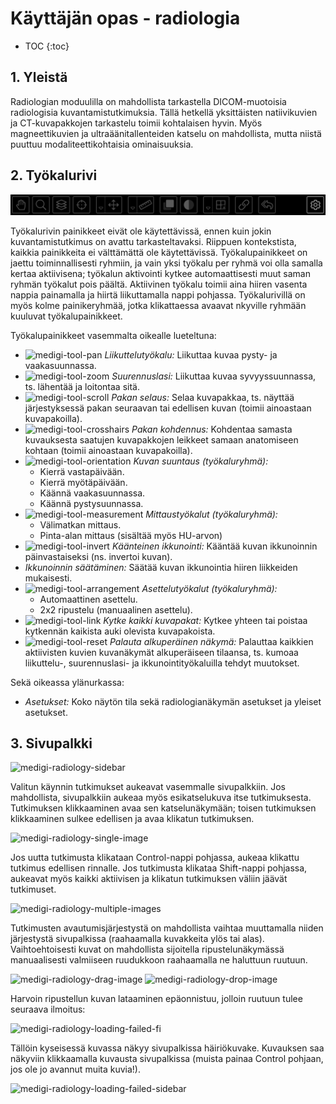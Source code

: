 <h1>Käyttäjän opas - radiologia</h1>

* TOC
{:toc}

## 1. Yleistä

Radiologian moduulilla on mahdollista tarkastella DICOM-muotoisia radiologisia kuvantamistutkimuksia. Tällä hetkellä yksittäisten natiivikuvien ja CT-kuvapakkojen tarkastelu toimii kohtalaisen hyvin. Myös magneettikuvien ja ultraäänitallenteiden katselu on  mahdollista, mutta niistä puuttuu modaliteettikohtaisia ominaisuuksia.

## 2. Työkalurivi

![toolbar](toolbar.png)

Työkalurivin painikkeet eivät ole käytettävissä, ennen kuin jokin kuvantamistutkimus on avattu tarkasteltavaksi. Riippuen kontekstista, kaikkia painikkeita ei välttämättä ole käytettävissä. Työkalupainikkeet on jaettu toiminnallisesti ryhmiin, ja vain yksi työkalu per ryhmä voi olla samalla kertaa aktiivisena; työkalun aktivointi kytkee automaattisesti muut saman ryhmän työkalut pois päältä. Aktiivinen työkalu toimii aina hiiren vasenta nappia painamalla ja hiirtä liikuttamalla nappi pohjassa. Työkalurivillä on myös kolme painikeryhmää, jotka klikattaessa avaavat nkyville ryhmään kuuluvat työkalupainikkeet.

Työkalupainikkeet vasemmalta oikealle lueteltuna:
- ![medigi-tool-pan](uploads/dfe08ba40eac2357dc8ba6a0c6078986/medigi-tool-pan.png) _Liikuttelutyökalu:_ Liikuttaa kuvaa pysty- ja vaakasuunnassa.
- ![medigi-tool-zoom](uploads/177fa38b49ba7e91767ada364534ec05/medigi-tool-zoom.png) _Suurennuslasi:_ Liikuttaa kuvaa syvyyssuunnassa, ts. lähentää ja loitontaa sitä.
- ![medigi-tool-scroll](uploads/f14ff214bbbd541c98d0d4d150fd6de8/medigi-tool-scroll.png) _Pakan selaus:_ Selaa kuvapakkaa, ts. näyttää järjestyksessä pakan seuraavan tai edellisen kuvan (toimii ainoastaan kuvapakoilla).
- ![medigi-tool-crosshairs](uploads/4c3853be3440e445757221de4ec5bf8c/medigi-tool-crosshairs.png) _Pakan kohdennus:_ Kohdentaa samasta kuvauksesta saatujen kuvapakkojen leikkeet samaan anatomiseen kohtaan (toimii ainoastaan kuvapakoilla).
- ![medigi-tool-orientation](uploads/b961c8381b32706bc10277218d1e90a6/medigi-tool-orientation.png) _Kuvan suuntaus (työkaluryhmä):_
  - Kierrä vastapäivään.
  - Kierrä myötäpäivään.
  - Käännä vaakasuunnassa.
  - Käännä pystysuunnassa.
- ![medigi-tool-measurement](uploads/02a0a1b6e4f00bd5a72dd39a70dac4fc/medigi-tool-measurement.png) _Mittaustyökalut (työkaluryhmä):_
  - Välimatkan mittaus.
  - Pinta-alan mittaus (sisältää myös HU-arvon)
- ![medigi-tool-invert](uploads/975f9c4a2f0a4cbf6321032d19e54032/medigi-tool-invert.png) _Käänteinen ikkunointi:_ Kääntää kuvan ikkunoinnin päinvastaiseksi (ns. invertoi kuvan).
- _Ikkunoinnin säätäminen:_ Säätää kuvan ikkunointia hiiren liikkeiden mukaisesti.
- ![medigi-tool-arrangement](uploads/9e5a1887643c174a3487d157cf654301/medigi-tool-arrangement.png) _Asettelutyökalut (työkaluryhmä):_
  - Automaattinen asettelu.
  - 2x2 ripustelu (manuaalinen asettelu).
- ![medigi-tool-link](uploads/4c1a702951863c8aacbae694ed856a1c/medigi-tool-link.png) _Kytke kaikki kuvapakat:_ Kytkee yhteen tai poistaa kytkennän kaikista auki olevista kuvapakoista.
- ![medigi-tool-reset](uploads/c738794fc335cf4178e6247e5b4757a0/medigi-tool-reset.png) _Palauta alkuperäinen näkymä:_ Palauttaa kaikkien aktiivisten kuvien kuvanäkymät alkuperäiseen tilaansa, ts. kumoaa liikuttelu-, suurennuslasi- ja ikkunointityökaluilla tehdyt muutokset.

Sekä oikeassa ylänurkassa:
- _Asetukset:_ Koko näytön tila sekä radiologianäkymän asetukset ja yleiset asetukset.

## 3. Sivupalkki

![medigi-radiology-sidebar](uploads/1a2c715e865424061842463554e51aad/medigi-radiology-sidebar.png)

Valitun käynnin tutkimukset aukeavat vasemmalle sivupalkkiin. Jos mahdollista, sivupalkkiin aukeaa myös esikatselukuva itse tutkimuksesta. Tutkimuksen klikkaaminen avaa sen katselunäkymään; toisen tutkimuksen klikkaaminen sulkee edellisen ja avaa klikatun tutkimuksen.

![medigi-radiology-single-image](uploads/bafa2753d955194f8715f19a177e3a26/medigi-radiology-single-image.png)

Jos uutta tutkimusta klikataan Control-nappi pohjassa, aukeaa klikattu tutkimus edellisen rinnalle. Jos tutkimusta klikataa Shift-nappi pohjassa, aukeavat myös kaikki aktiivisen ja klikatun tutkimuksen väliin jäävät tutkimuset.

![medigi-radiology-multiple-images](uploads/281431f09df62193a5a2ae7fbc6ff67a/medigi-radiology-multiple-images.png)

Tutkimusten avautumisjärjestystä on mahdollista vaihtaa muuttamalla niiden järjestystä sivupalkissa (raahaamalla kuvakkeita ylös tai alas). Vaihtoehtoisesti kuvat on mahdollista sijoitella ripustelunäkymässä manuaalisesti valmiiseen ruudukkoon raahaamalla ne haluttuun ruutuun.

![medigi-radiology-drag-image](uploads/9ce07ac6cb28d4248b42fb3d0c16fb42/medigi-radiology-drag-image.png)
![medigi-radiology-drop-image](uploads/e85ff280dfd663470d06037899ea7c89/medigi-radiology-drop-image.png)

Harvoin ripustellun kuvan lataaminen epäonnistuu, jolloin ruutuun tulee seuraava ilmoitus:

![medigi-radiology-loading-failed-fi](uploads/8106d6c335bb0cd8df7e6699212941c6/medigi-radiology-loading-failed-fi.png)

Tällöin kyseisessä kuvassa näkyy sivupalkissa häiriökuvake. Kuvauksen saa näkyviin klikkaamalla kuvausta sivupalkissa (muista painaa Control pohjaan, jos ole jo avannut muita kuvia!).

![medigi-radiology-loading-failed-sidebar](uploads/0fea6087f89e75bb98272af2b54398c4/medigi-radiology-loading-failed-sidebar.png)
